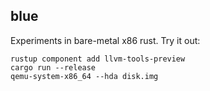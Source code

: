 blue
----

Experiments in bare-metal x86 rust. Try it out:

    rustup component add llvm-tools-preview
    cargo run --release
    qemu-system-x86_64 --hda disk.img
